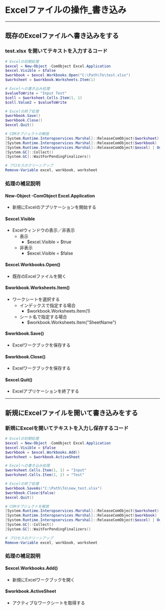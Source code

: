 # Excelファイルの操作_書き込み

---

## 既存のExcelファイルへ書き込みをする

### test.xlsx を開いてテキストを入力するコード

```powershell
# Excelの初期処理
$excel = New-Object -ComObject Excel.Application
$excel.Visible = $false
$workbook = $excel.Workbooks.Open("C:\Path\To\test.xlsx")
$worksheet = $workbook.Worksheets.Item(1)

# Excelへの書き込み処理
$valueToWrite = "Input Test"
$cell = $worksheet.Cells.Item(1, 1)
$cell.Value2 = $valueToWrite

# Excelの終了処理
$workbook.Save()
$workbook.Close()
$excel.Quit()

# COMオブジェクトの解放
[System.Runtime.Interopservices.Marshal]::ReleaseComObject($worksheet) | Out-Null
[System.Runtime.Interopservices.Marshal]::ReleaseComObject($workbook) | Out-Null
[System.Runtime.Interopservices.Marshal]::ReleaseComObject($excel) | Out-Null
[System.GC]::Collect()
[System.GC]::WaitForPendingFinalizers()

# プロセスのクリーンアップ
Remove-Variable excel, workbook, worksheet
```

### 処理の補足説明

#### New-Object -ComObject Excel.Application

* 新規にExcelのアプリケーションを開始する

#### $excel.Visible

* Excelウィンドウの表示／非表示
  * 表示
    * $excel.Visible = $true
  * 非表示
    * $excel.Visible = $false

#### $excel.Workbooks.Open()

* 既存のExcelファイルを開く

#### $workbook.Worksheets.Item()

* ワークシートを選択する
  * インデックスで指定する場合
    * $workbook.Worksheets.Item(1)
  * シート名で指定する場合
    * $workbook.Worksheets.Item("SheetName")

#### $workbook.Save()

* Excelワークブックを保存する

#### $workbook.Close()

* Excelワークブックを保存する

#### $excel.Quit()

* Excelアプリケーションを終了する

---

## 新規にExcelファイルを開いて書き込みをする

### 新規にExcelを開いてテキストを入力し保存するコード

```powershell
# Excelの初期処理
$excel = New-Object -ComObject Excel.Application
$excel.Visible = $false
$workbook = $excel.Workbooks.Add()
$worksheet = $workbook.ActiveSheet

# Excelへの書き込み処理
$worksheet.Cells.Item(1, 1) = "Input"
$worksheet.Cells.Item(1, 2) = "Test"

# Excelの終了処理
$workbook.SaveAs("C:\Path\To\new_test.xlsx")
$workbook.Close($false)
$excel.Quit()

# COMオブジェクトを解放
[System.Runtime.Interopservices.Marshal]::ReleaseComObject($worksheet) | Out-Null
[System.Runtime.Interopservices.Marshal]::ReleaseComObject($workbook) | Out-Null
[System.Runtime.Interopservices.Marshal]::ReleaseComObject($excel) | Out-Null
[System.GC]::Collect()
[System.GC]::WaitForPendingFinalizers()

# プロセスのクリーンアップ
Remove-Variable excel, workbook, worksheet
```

### 処理の補足説明

#### $excel.Workbooks.Add()

* 新規にExcelワークブックを開く

#### $workbook.ActiveSheet

* アクティブなワークシートを取得する

